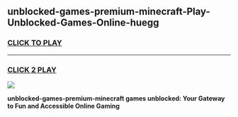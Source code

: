 
## unblocked-games-premium-minecraft-Play-Unblocked-Games-Online-huegg
<h3>
<a href="https://premium76.site?title=unblocked-games-premium-minecraft&ref=24A">CLICK TO PLAY</a></h3>
<hr>

<h3>
<a href="https://premium76.site?title=unblocked-games-premium-minecraft&ref=24A">CLICK 2 PLAY</a>
  
</h3>

<a href="https://premium76.site?title=unblocked-games-premium-minecraft&ref=24A"><img src="https://clearcache.store/games.png"></a>


**unblocked-games-premium-minecraft games unblocked: Your Gateway to Fun and Accessible Online Gaming**
